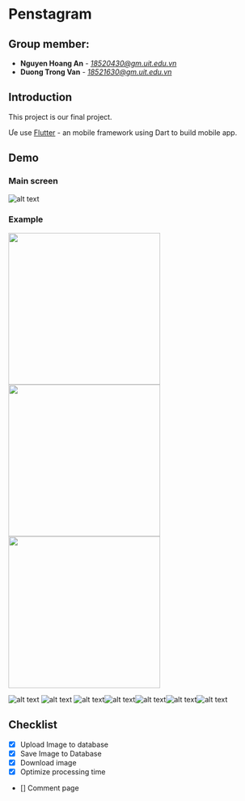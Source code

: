 # Penstagram
## Group member:
* **Nguyen Hoang An** - *18520430@gm.uit.edu.vn*
* **Duong Trong Van** - *18521630@gm.uit.edu.vn*
<!--te-->

## Introduction
This project is our final project. 

Ưe use [Flutter](https://flask.palletsprojects.com/en/1.1.x/) - an mobile framework using Dart to build mobile app.
## Demo

### Main screen
![alt text](https://github.com/NguyenHoangAn0511/PenstagramMMLAB/blob/main/imgs/Screenshot_1637558482.png)

### Example

<p float="left">
  <img src="https://github.com/NguyenHoangAn0511/PenstagramMMLAB/blob/main/imgs/Screenshot_1637558504.png" width="300" />
  <img src="https://github.com/NguyenHoangAn0511/PenstagramMMLAB/blob/main/imgs/Screenshot_1637558510.png" width="300" /> 
  <img src="https://github.com/NguyenHoangAn0511/PenstagramMMLAB/blob/main/imgs/Screenshot_1637558510.png" width="300" />
</p>

![alt text](https://github.com/NguyenHoangAn0511/PenstagramMMLAB/blob/main/imgs/Screenshot_1637558504.png) ![alt text](https://github.com/NguyenHoangAn0511/PenstagramMMLAB/blob/main/imgs/Screenshot_1637558510.png)
![alt text](https://github.com/NguyenHoangAn0511/PenstagramMMLAB/blob/main/imgs/Screenshot_1637558510.png)![alt text](https://github.com/NguyenHoangAn0511/PenstagramMMLAB/blob/main/imgs/Screenshot_1637558574.png)![alt text](https://github.com/NguyenHoangAn0511/PenstagramMMLAB/blob/main/imgs/Screenshot_1637558510.png)![alt text](https://github.com/NguyenHoangAn0511/PenstagramMMLAB/blob/main/imgs/Screenshot_1637558615.png)![alt text](https://github.com/NguyenHoangAn0511/PenstagramMMLAB/blob/main/imgs/Screenshot_1637558619.png)

## Checklist
- [x] Upload Image to database
- [x] Save Image to Database
- [x] Download image
- [x] Optimize processing time
- [] Comment page
